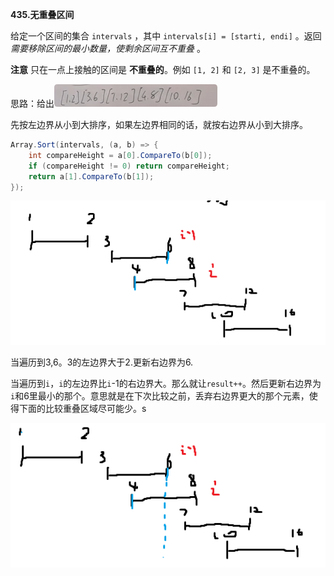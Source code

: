 **435.无重叠区间**

给定一个区间的集合 `intervals` ，其中 `intervals[i] = [starti, endi]` 。返回 *需要移除区间的最小数量，使剩余区间互不重叠* 。

**注意** 只在一点上接触的区间是 **不重叠的**。例如 `[1, 2]` 和 `[2, 3]` 是不重叠的。

 

思路：给出![QQ_1741916413806](./13.无重叠区间.assets/QQ_1741916413806.png)

先按左边界从小到大排序，如果左边界相同的话，就按右边界从小到大排序。

```c#
Array.Sort(intervals, (a, b) => {
    int compareHeight = a[0].CompareTo(b[0]);
    if (compareHeight != 0) return compareHeight;
    return a[1].CompareTo(b[1]);
});
```

![QQ_1741916528556](./13.无重叠区间.assets/QQ_1741916528556.png)

当遍历到3,6。3的左边界大于2.更新右边界为6.

当遍历到`i`，`i`的左边界比`i`-1的右边界大。那么就让`result++`。然后更新右边界为`i`和6里最小的那个。意思就是在下次比较之前，丢弃右边界更大的那个元素，使得下面的比较重叠区域尽可能少。s

![QQ_1741916797555](./13.无重叠区间.assets/QQ_1741916797555.png)